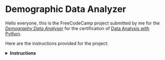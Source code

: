 # Demographic Data Analyzer

Hello everyone, this is the FreeCodeCamp project submitted by me for the [*Demography Data Analyser*](https://www.freecodecamp.org/learn/data-analysis-with-python/data-analysis-with-python-projects/demographic-data-analyzer) for the certification of [Data Analysis with Python](https://www.freecodecamp.org/learn/data-analysis-with-python/).  

Here are the instructions provided for the project:

<details>
<summary><strong>Instructions</strong></summary>
In this challenge you must analyze demographic data using Pandas. You are given a dataset of demographic data that was extracted from the 1994 Census database. Here is a sample of what the data looks like:  

```
|    |   age | workclass        |   fnlwgt | education   |   education-num | marital-status     | occupation        | relationship   | race   | sex    |   capital-gain |   capital-loss |   hours-per-week | native-country   | salary   |
|---:|------:|:-----------------|---------:|:------------|----------------:|:-------------------|:------------------|:---------------|:-------|:-------|---------------:|---------------:|-----------------:|:-----------------|:---------|
|  0 |    39 | State-gov        |    77516 | Bachelors   |              13 | Never-married      | Adm-clerical      | Not-in-family  | White  | Male   |           2174 |              0 |               40 | United-States    | <=50K    |
|  1 |    50 | Self-emp-not-inc |    83311 | Bachelors   |              13 | Married-civ-spouse | Exec-managerial   | Husband        | White  | Male   |              0 |              0 |               13 | United-States    | <=50K    |
|  2 |    38 | Private          |   215646 | HS-grad     |               9 | Divorced           | Handlers-cleaners | Not-in-family  | White  | Male   |              0 |              0 |               40 | United-States    | <=50K    |
|  3 |    53 | Private          |   234721 | 11th        |               7 | Married-civ-spouse | Handlers-cleaners | Husband        | Black  | Male   |              0 |              0 |               40 | United-States    | <=50K    |
|  4 |    28 | Private          |   338409 | Bachelors   |              13 | Married-civ-spouse | Prof-specialty    | Wife           | Black  | Female |              0 |              0 |               40 | Cuba             | <=50K    |
```

You must use Pandas to answer the following questions:  
<br>

1. How many people of each race are represented in this dataset? This should be a Pandas series with race names as the index labels. (race column)  
1. What is the average age of men?  
1. What is the percentage of people who have a Bachelor's degree?  
1. What percentage of people with advanced education (Bachelors, Masters, or Doctorate) make more than 50K?  
1. What percentage of people without advanced education make more than 50K?  
1. What is the minimum number of hours a person works per week?  
1. What percentage of the people who work the minimum number of hours per week have a salary of more than 50K?  
1. What country has the highest percentage of people that earn >50K and what is that percentage?  
1. Identify the most popular occupation for those who earn >50K in India.  

Use the starter code in the file [`demographic_data_analyzer.py`](./demographic_data_analyzer.py). Update the code so all variables set to None are set to the appropriate calculation or code. Round all decimals to the nearest tenth.  
<br>

**Development**  
Write your code in [`demographic_data_analyzer.py`](./main.py). For development, you can use [`main.py`](./main.py) to test your code.  
<br>

**Testing**  
The unit tests for this project are in [`test_module.py`](./test_module.py). We imported the tests from test_module.py to main.py for your convenience.  
<br>

**Submitting**  
Copy your project's URL and submit it to freeCodeCamp.  
<br>

**Dataset Source**  
Dua, D. and Graff, C. (2019). UCI Machine Learning Repository. Irvine, CA: University of California, School of Information and Computer Science.  
</details>
